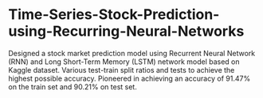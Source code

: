 # Time-Series-Stock-Prediction-using-Recurring-Neural-Networks
Designed a stock market prediction model using Recurrent Neural Network (RNN) and Long Short-Term Memory (LSTM) network model based on Kaggle dataset. Various test-train split ratios and tests to achieve the highest possible accuracy. Pioneered in achieving an accuracy of 91.47% on the train set and 90.21% on test set.
